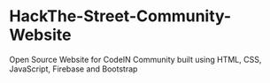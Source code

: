 # HackThe-Street-Community-Website
Open Source Website for CodeIN Community built using HTML, CSS, JavaScript, Firebase and Bootstrap
